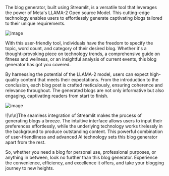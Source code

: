 The blog generator, built using Streamlit, is a versatile tool that leverages the power of Meta's LLAMA-2 Open source Model. This cutting-edge technology enables users to effortlessly generate captivating blogs tailored to their unique requirements.

![image](https://github.com/Fardeen16/Blog-Generator/assets/81024081/1521e3c9-26fe-4d72-a31c-d3394917b5e2)

With this user-friendly tool, individuals have the freedom to specify the topic, word count, and category of their desired blog. Whether it's a thought-provoking piece on technology trends, a comprehensive guide on fitness and wellness, or an insightful analysis of current events, this blog generator has got you covered.

By harnessing the potential of the LLAMA-2 model, users can expect high-quality content that meets their expectations. From the introduction to the conclusion, each blog post is crafted meticulously, ensuring coherence and relevance throughout. The generated blogs are not only informative but also engaging, captivating readers from start to finish.



![image](https://github.com/Fardeen16/Blog-Generator/assets/81024081/7d7fd8b4-ebed-4b91-8c45-431560591de5)



![\n\n]The seamless integration of Streamlit makes the process of generating blogs a breeze. The intuitive interface allows users to input their preferences effortlessly, while the underlying technology works tirelessly in the background to produce outstanding content. This powerful combination of user-friendliness and advanced AI technology sets this blog generator apart from the rest.

So, whether you need a blog for personal use, professional purposes, or anything in between, look no further than this blog generator. Experience the convenience, efficiency, and excellence it offers, and take your blogging journey to new heights.
